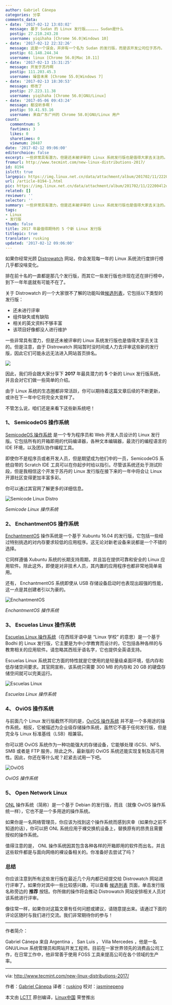 ```yaml
---
author: Gabriel Cánepa
categories: 分享
comments_data:
- date: '2017-02-12 13:03:02'
  message: 基于 Sudan 的 Linux 发行版。。。。。。。Sudan是什么
  postip: 27.210.243.28
  username: yiqihaha [Chrome 56.0|Windows 10]
- date: '2017-02-12 22:32:26'
  message: 这是一个误会，并非有一个名为 Sudan 的发行版，而是该开发公司位于苏丹。
  postip: 61.148.244.34
  username: linux [Chrome 56.0|Mac 10.11]
- date: '2017-02-13 15:31:25'
  message: 开发于苏丹啊
  postip: 111.203.45.3
  username: 噪音未来 [Chrome 55.0|Windows 7]
- date: '2017-02-13 18:30:53'
  message: 修改了
  postip: 27.223.11.38
  username: yiqihaha [Chrome 56.0|GNU/Linux]
- date: '2017-05-06 09:43:24'
  message: 都没听多啊！
  postip: 59.41.93.16
  username: 来自广东广州的 Chrome 58.0|GNU/Linux 用户
count:
  commentnum: 5
  favtimes: 3
  likes: 0
  sharetimes: 0
  viewnum: 20487
date: '2017-02-12 09:06:00'
editorchoice: false
excerpt: 一些非常具有潜力，但是还未被评审的 Linux 系统发行版也是值得大家去关注的。但是注意，由于 Distrowatch 网站暂时没时间或人力去评审这些新的发行版，因此它们可能永远无法进入网站首页排名。
fromurl: http://www.tecmint.com/new-linux-distributions-2017/
id: 8194
islctt: true
largepic: https://img.linux.net.cn/data/attachment/album/201702/11/222004l2qau975g875p5uo.jpg
url: /article-8194-1.html
pic: https://img.linux.net.cn/data/attachment/album/201702/11/222004l2qau975g875p5uo.jpg.thumb.jpg
related: []
reviewer: ''
selector: ''
summary: 一些非常具有潜力，但是还未被评审的 Linux 系统发行版也是值得大家去关注的。但是注意，由于 Distrowatch 网站暂时没时间或人力去评审这些新的发行版，因此它们可能永远无法进入网站首页排名。
tags:
- Linux
- 发行版
thumb: false
title: 2017 年最值得期待的 5 个新 Linux 发行版
titlepic: true
translator: rusking
updated: '2017-02-12 09:06:00'
---
```


如果你经常光顾 [Distrowatch](http://distrowatch.com/) 网站，你会发现每一年的 Linux 系统流行度排行榜几乎都没啥变化。


排在前十名的一直都是那几个发行版，而其它一些发行版也许现在还在排行榜中，到下一年年底就有可能不在了。


关于 Distrowatch 的一个大家很不了解的功能叫做[候选列表](http://distrowatch.com/dwres.php?resource=links#new)，它包括以下类型的发行版：


* 还未进行评审
* 组件缺失或有缺陷
* 相关的英文资料不够丰富
* 该项目好像都没人进行维护


一些非常具有潜力，但是还未被评审的 Linux 系统发行版也是值得大家去关注的。但是注意，由于 Distrowatch 网站暂时没时间或人力去评审这些新的发行版，因此它们可能永远无法进入网站首页排名。


![](/data/attachment/album/201702/11/222004l2qau975g875p5uo.jpg)


因此，我们将会跟大家分享下 **2017** 年最具潜力的 **5** 个新的 Linux 发行版系统，并且会对它们做一些简单的介绍。


由于 Linux 系统的生态圈都非常活跃，你可以期待着这篇文章后续的不断更新，或许在下一年中它将完全大变样了。


不管怎么说，咱们还是来看下这些新系统吧！


### 1、 SemicodeOS 操作系统


[SemicodeOS 操作系统](http://www.semicodeos.com/) 是一个专为程序员和 Web 开发人员设计的 Linux 发行版。它包括所有的开箱即用的代码编译器，各种文本编辑器，最流行的编程语言的 IDE 环境，以及团队协作编程工具。


即使你不是程序员或者开发人员，但是期望成为他们中的一员，SemicodeOS 系统自带的 Scratch IDE 工具可以在你起步时给以指引。尽管该系统还处于测试阶段，但是我相信这个开发于苏丹的 Linux 发行版在接下来的一年中将会让 Linux 开源社区变得更加丰富多彩。


你可以通过其官网了解更多的详细信息。


![Semicode Linux Distro](/data/attachment/album/201702/11/222018wkflfy7aa0yzjkna.png)


*Semicode Linux 操作系统*


### 2、 EnchantmentOS 操作系统


[EnchantmentOS](http://enchantment.sourceforge.net/) 操作系统是一个基于 Xubuntu 16.04 的发行版，它包括一些经过特别挑选的对内存要求较低的应用程序。这无论对新老设备来说都是一个不错的选择。


它同样遵循 Xubuntu 系统的长期支持周期，并且旨在提供可靠和安全的 Linux 应用软件。除此这外，即便是对非技术人员，其内置的应用程序也都非常地简单易用。


还有， EnchantmentOS 系统即使从 USB 存储设备启动时也表现出超强的性能，这一点是其创建者引以为豪的。


![EnchantmentOS](/data/attachment/album/201702/11/222019szd5mgdgjdd11bgg.jpg)


*EnchantmentOS 操作系统*


### 3、 Escuelas Linux 操作系统


[Escuelas Linux 操作系统](https://escuelaslinux.sourceforge.io/)（在西班牙语中是 “Linux 学校” 的意思）是一个基于 Bodhi 的 Linux 发行版，它主要是为中小学教育而设计的，它包括各种各样的与教育相关的应用软件。请忽略其西班牙语名字，它也提供全英语支持。


Escuelas Linux 系统其它方面的特性就是它使用的是轻量级桌面环境，低内存和低存储空间要求。其官网宣称，该系统只需要 300 MB 的内存和 20 GB 的硬盘存储空间就可以完美运行。


![Escuelas Linux](/data/attachment/album/201702/11/222021mrml934nlrpkpmp3.png)


*Escuelas Linux 操作系统*


### 4、 OviOS 操作系统


与前面几个 Linux 发行版截然不同的是，[OviOS 操作系统](http://www.ovios.org/) 并不是一个多用途的操作系统。相反，它被描述为企业级存储操作系统，虽然它不基于任何发行版，但是完全与 Linux 标准基线（LSB）相兼容。


你可以把 OviOS 系统作为一种功能强大的存储设备，它能够处理 iSCSI、NFS、SMB 或者是 FTP 服务，除此之外，最新版的 OviOS 系统还能实现复制及高可用性。因此，你还在等什么呢？赶紧去试用一下吧。


![OviOS](/data/attachment/album/201702/11/222022etdldoit1l42ttsx.png)


*OviOS 操作系统*


### 5、 Open Network Linux


[ONL](http://www.opennetlinux.org/) 操作系统（简称）是一个基于 Debian 的发行版，而且（就像 OviOS 操作系统一样），它也不是一个多用途的操作系统。


如果你是一名网络管理员，你应该为找到这个操作系统而感到庆幸（如果你之前不知道的话），你可以把 ONL 系统应用于裸交换机设备上，替换原有的昂贵且需要授权的操作系统。


值得注意的是， ONL 操作系统因其包含各种各样的开箱即用的软件而出名，并且这些软件都是与面向网络的裸设备相关的。你准备好去尝试了吗？


### 总结


你应该注意到所有这些发行版在最近几个月内都已经提交给 Distrowatch 网站进行评审了。如果你对其中一些比较感兴趣，可以查看 [候选列表](http://distrowatch.com/dwres.php?resource=links#new) 页面，单击发行版名称旁边的 **推荐** 按钮。你所做的操作将会推动 Distrowatch 网站安排相关人员对该系统进行评审。


像往常一样，如果你对这篇文章有任何问题或建议，请随意提出来。请通过下面的评论区随时与我们进行交流。我们非常期待你的参与！




---


作者简介：


Gabriel Cánepa 来自 Argentina ， San Luis ， Villa Mercedes ，他是一名 GNU/Linux 系统管理员和网站开发工程师。目前在一家世界领先的消费品公司工作，在日常工作中，他非常善于使用 FOSS 工具来提高公司在各个领域的生产率。




---


via: <http://www.tecmint.com/new-linux-distributions-2017/>


作者：[Gabriel Cánepa](http://www.tecmint.com/author/gacanepa/) 译者：[rusking](https://github.com/rusking) 校对：[jasminepeng](https://github.com/jasminepeng)


本文由 [LCTT](https://github.com/LCTT/TranslateProject) 原创编译，[Linux中国](https://linux.cn/) 荣誉推出